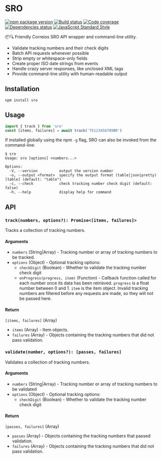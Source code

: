# SRO

[![npm package version](https://img.shields.io/npm/v/sro.svg)](https://www.npmjs.com/package/sro)
[![Build status](https://img.shields.io/github/workflow/status/rbardini/sro/Main)](https://github.com/rbardini/sro/actions)
[![Code coverage](https://img.shields.io/codecov/c/github/rbardini/sro.svg)](https://codecov.io/gh/rbardini/sro)
[![Dependencies status](https://img.shields.io/librariesio/release/npm/sro)](https://libraries.io/npm/sro)
[![JavaScript Standard Style](https://img.shields.io/badge/code%20style-standard-brightgreen.svg)](http://standardjs.com/)

📦🔍 Friendly Correios SRO API wrapper and command-line utility.

- Validate tracking numbers and their check digits
- Batch API requests whenever possible
- Strip empty or whitespace-only fields
- Create proper ISO date strings from events
- Handle crazy server responses, like unclosed XML tags
- Provide command-line utility with human-readable output

## Installation

    npm install sro

## Usage

```js
import { track } from 'sro'
const [items, failures] = await track('TE123456789BR')
```

If installed globally using the npm `-g` flag, SRO can also be invoked from the command-line:

```console
$ sro
Usage: sro [options] <numbers...>

Options:
  -V, --version          output the version number
  -o, --output <format>  specify the output format (table|json|pretty) [table] (default: "table")
  -c, --check            check tracking number check digit (default: false)
  -h, --help             display help for command
```

## API

### `track(numbers, options?): Promise<[items, failures]>`

Tracks a collection of tracking numbers.

#### Arguments

- `numbers` (String|Array) - Tracking number or array of tracking numbers to be tracked.
- `options` (Object) - Optional tracking options:
  - `checkDigit` (Boolean) - Whether to validate the tracking number check digit
  - `onProgress(progress, item)` (Function) - Callback function called for each number once its data has been retrieved. `progress` is a float number between 0 and 1. `item` is the item object. Invalid tracking numbers are filtered before any requests are made, so they will not be passed here.

#### Return

`[items, failures]` (Array)

- `items` (Array) - Item objects.
- `failures` (Array) - Objects containing the tracking numbers that did not pass validation.

### `validate(number, options?): [passes, failures]`

Validates a collection of tracking numbers.

#### Arguments

- `numbers` (String|Array) - Tracking number or array of tracking numbers to be validated
- `options` (Object) - Optional tracking options:
  - `checkDigit` (Boolean) - Whether to validate the tracking number check digit

#### Return

`[passes, failures]` (Array)

- `passes` (Array) - Objects containing the tracking numbers that passed validation.
- `failures` (Array) - Objects containing the tracking numbers that did not pass validation.
